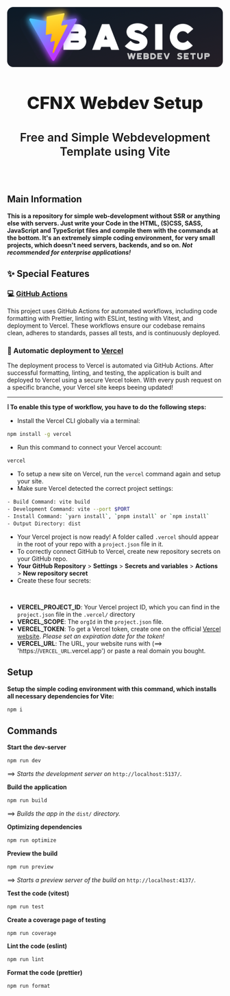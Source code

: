 <img src="./.github/content/title.png">

<h3 align="center" style="font-size:40px;font-weight:800;">CFNX Webdev Setup</h3>
<h4 align="center" style="font-size:27px;font-weight:600;">Free and Simple Webdevelopment Template using Vite</h4>
<br>

## Main Information

**This is a repository for simple web-development without SSR or anything else with servers. Just write your Code in the HTML, (S)CSS, SASS, JavaScript and TypeScript files and compile them with the commands at the bottom. It's an extremely simple coding environment, for very small projects, which doesn't need servers, backends, and so on. _Not recommended for enterprise applications!_**

## ✨ Special Features

### 💻 [GitHub Actions](https://github.com/features/actions)

This project uses GitHub Actions for automated workflows, including code formatting with Prettier, linting with ESLint, testing with Vitest, and deployment to Vercel. These workflows ensure our codebase remains clean, adheres to standards, passes all tests, and is continuously deployed.

### 🚀 Automatic deployment to [Vercel](https://vercel.com/)

The deployment process to Vercel is automated via GitHub Actions. After successful formatting, linting, and testing, the application is built and deployed to Vercel using a secure Vercel token. With every push request on a specific branche, your Vercel site keeps beeing updated!

---

**❕ To enable this type of workflow, you have to do the following steps:**

-   Install the Vercel CLI globally via a terminal:

```bash
npm install -g vercel
```

-   Run this command to connect your Vercel account:

```bash
vercel
```

-   To setup a new site on Vercel, run the `vercel` command again and setup your site.
-   Make sure Vercel detected the correct project settings:

```bash
- Build Command: vite build
- Development Command: vite --port $PORT
- Install Command: `yarn install`, `pnpm install` or `npm install`
- Output Directory: dist
```

-   Your Vercel project is now ready! A folder called `.vercel` should appear in the root of your repo with a `project.json` file in it.
-   To correctly connect GitHub to Vercel, create new repository secrets on your GitHub repo.
-   **Your GitHub Repository** > **Settings** > **Secrets and variables** > **Actions** > **New repository secret**
-   Create these four secrets:

<br>

-   **VERCEL_PROJECT_ID**: Your Vercel project ID, which you can find in the `project.json` file in the `.vercel/` directory
-   **VERCEL_SCOPE**: The `orgId` in the `project.json` file.
-   **VERCEL_TOKEN**: To get a Vercel token, create one on the official [Vercel website](https://vercel.com/account/tokens). _Please set an expiration date for the token!_
-   **VERCEL_URL**: The URL, your website runs with (==> 'https://`VERCEL_URL`.vercel.app') or paste a real domain you bought.

## Setup

**Setup the simple coding environment with this command, which installs all necessary dependencies for Vite:**

```bash
npm i
```

## Commands

**Start the dev-server**

```bash
npm run dev
```

==> _Starts the development server on_ `http://localhost:5137/`_._

**Build the application**

```bash
npm run build
```

==> _Builds the app in the_ `dist/` _directory._

**Optimizing dependencies**

```bash
npm run optimize
```

**Preview the build**

```bash
npm run preview
```

==> _Starts a preview server of the build on_ `http://localhost:4137/`_._

**Test the code (vitest)**

```bash
npm run test
```

**Create a coverage page of testing**

```bash
npm run coverage
```

**Lint the code (eslint)**

```bash
npm run lint
```

**Format the code (prettier)**

```bash
npm run format
```
